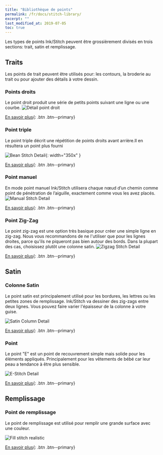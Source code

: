 ```yaml
---
title: "Bibliothèque de points"
permalink: /fr/docs/stitch-library/
excerpt: ""
last_modified_at: 2019-07-05
toc: true
---
```

Les types de points Ink/Stitch peuvent être grossièrement divisés en trois sections: trait, satin et remplissage.

## Traits
Les points de trait peuvent être utilisés pour: les contours, la broderie au trait ou pour ajouter des détails à votre dessin.

### Points droits
Le point droit produit une série de petits points suivant une ligne ou une courbe.
![Détail point droit](/assets/images/docs/running-stitch-detail.jpg)

[En savoir plus](/docs/stitches/running-stitch/){: .btn .btn--primary}

### Point triple
Le point triple décrit une répétition de points droits avant arrière.Il en résultera un point plus fourni 

![Bean Stitch Detail](/assets/images/docs/bean-stitch-detail.jpg){: width="350x" }

[En savoir plus](/docs/stitches/bean-stitch/){: .btn .btn--primary}

### Point manuel
En mode point manuel Ink/Stitch utilisera chaque nœud d’un chemin comme point de pénétration de l’aiguille, exactement comme vous les avez placés.
![Manual Stitch Detail](/assets/images/docs/manual-stitch-detail.png)

[En savoir plus](/docs/stitches/manual-stitch/){: .btn .btn--primary}

### Point Zig-Zag
Le point zig-zag est une option très basique pour créer une simple ligne en zig-zag. Nous vous recommandons de ne l'utiliser que pour les lignes droites, parce qu'ils ne piqueront pas bien autour des bords. Dans la plupart des cas, choisissez plutôt une colonne satin.
![Zigzag Stitch Detail](/assets/images/docs/zigzag-stitch-detail.png)

[En savoir plus](/docs/stitches/zigzag-stitch/){: .btn .btn--primary}


## Satin
### Colonne Satin
Le point satin est principalement utilisé pour les bordures, les lettres ou les petites zones de remplissage.
Ink/Stitch va dessiner des zig-zags entre deux lignes. Vous pouvez faire varier l'épaisseur de la colonne à votre guise.

![Satin Column Detail](/assets/images/docs/satin-column-detail.png)

[En savoir plus](/docs/stitches/satin-column/){: .btn .btn--primary}

### Point
Le point "E" est un point de recouvrement simple mais solide pour les éléments appliqués. Principalement pour les vêtements de bébé car leur peau a tendance à être plus sensible.

![E-Stitch Detail](/assets/images/docs/e-stitch-detail.jpg)

[En savoir plus](/docs/stitches/e-stitch/){: .btn .btn--primary}


## Remplissage
### Point de remplissage
Le point de remplissage est utilisé pour remplir une grande surface avec une couleur.

![Fill stitch realistic](/assets/images/docs/fill-stitch-realistic.png)

[En savoir plus](/docs/stitches/fill-stitch/){: .btn .btn--primary}
